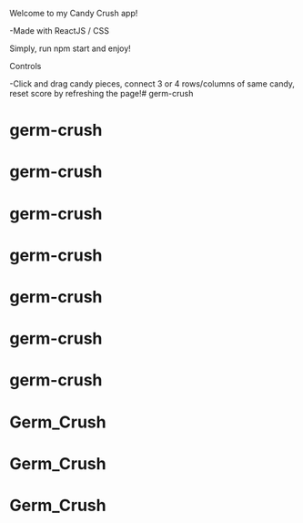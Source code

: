 Welcome to my Candy Crush app!

-Made with ReactJS / CSS

Simply, run npm start and enjoy!

Controls

-Click and drag candy pieces, connect 3 or 4 rows/columns of same candy, reset score by refreshing the page!# germ-crush
# germ-crush
# germ-crush
# germ-crush
# germ-crush
# germ-crush
# germ-crush
# germ-crush
# Germ_Crush
# Germ_Crush
# Germ_Crush

